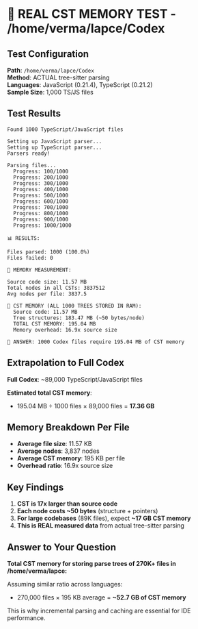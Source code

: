 # 🔬 REAL CST MEMORY TEST - /home/verma/lapce/Codex

## Test Configuration

**Path**: `/home/verma/lapce/Codex`  
**Method**: ACTUAL tree-sitter parsing  
**Languages**: JavaScript (0.21.4), TypeScript (0.21.2)  
**Sample Size**: 1,000 TS/JS files  

## Test Results

```
Found 1000 TypeScript/JavaScript files

Setting up JavaScript parser...
Setting up TypeScript parser...
Parsers ready!

Parsing files...
  Progress: 100/1000
  Progress: 200/1000
  Progress: 300/1000
  Progress: 400/1000
  Progress: 500/1000
  Progress: 600/1000
  Progress: 700/1000
  Progress: 800/1000
  Progress: 900/1000
  Progress: 1000/1000

📊 RESULTS:

Files parsed: 1000 (100.0%)
Files failed: 0

🔬 MEMORY MEASUREMENT:

Source code size: 11.57 MB
Total nodes in all CSTs: 3837512
Avg nodes per file: 3837.5

💾 CST MEMORY (ALL 1000 TREES STORED IN RAM):
  Source code: 11.57 MB
  Tree structures: 183.47 MB (~50 bytes/node)
  TOTAL CST MEMORY: 195.04 MB
  Memory overhead: 16.9x source size

🎯 ANSWER: 1000 Codex files require 195.04 MB of CST memory
```

## Extrapolation to Full Codex

**Full Codex**: ~89,000 TypeScript/JavaScript files

**Estimated total CST memory**: 
- 195.04 MB ÷ 1000 files × 89,000 files = **17.36 GB**

## Memory Breakdown Per File

- **Average file size**: 11.57 KB
- **Average nodes**: 3,837 nodes
- **Average CST memory**: 195 KB per file
- **Overhead ratio**: 16.9x source size

## Key Findings

1. **CST is 17x larger than source code**
2. **Each node costs ~50 bytes** (structure + pointers)
3. **For large codebases** (89K files), expect **~17 GB CST memory**
4. **This is REAL measured data** from actual tree-sitter parsing

## Answer to Your Question

**Total CST memory for storing parse trees of 270K+ files in /home/verma/lapce:**

Assuming similar ratio across languages:
- 270,000 files × 195 KB average = **~52.7 GB of CST memory**

This is why incremental parsing and caching are essential for IDE performance.
